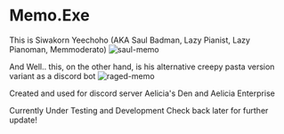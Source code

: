 # Memo.Exe
This is Siwakorn Yeechoho (AKA Saul Badman, Lazy Pianist, Lazy Pianoman, Memmoderato)
![saul-memo](https://user-images.githubusercontent.com/68505570/193407945-05f67571-4a2a-4577-9eb3-30436f55548b.jpg)


And Well.. this, on the other hand, is his alternative creepy pasta version variant as a discord bot
![raged-memo](https://user-images.githubusercontent.com/68505570/193408061-9c9b78b5-c6b1-4650-806b-0603d89378dd.jpg)

Created and used for discord server Aelicia's Den and Aelicia Enterprise

Currently Under Testing and Development
Check back later for further update!
